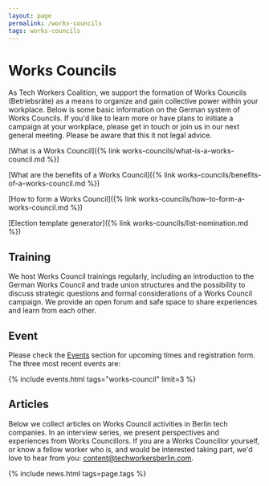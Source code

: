 ```yaml
---
layout: page
permalink: /works-councils
tags: works-councils
---
```

# Works Councils

As Tech Workers Coalition, we support the formation of Works Councils (Betriebsräte) as a means to organize and gain collective power within your workplace. Below is some basic information on the German system of Works Councils. If you'd like to learn more or have plans to initiate a campaign at your workplace, please get in touch or join us in our next general meeting. Please be aware that this it not legal advice.

[What is a Works Council]({% link works-councils/what-is-a-works-council.md %})

[What are the benefits of a Works Council]({% link works-councils/benefits-of-a-works-council.md %})

[How to form a Works Council]({% link works-councils/how-to-form-a-works-council.md %})

[Election template generator]({% link works-councils/list-nomination.md %})

## Training

We host Works Council trainings regularly, including an introduction to the German Works Council and trade union structures and the possibility to discuss strategic questions and formal considerations of a Works Council campaign. We provide an open forum and safe space to share experiences and learn from each other.

## Event
Please check the [Events](/events) section for upcoming times and registration form. The three most recent events are:

{% include events.html tags="works-council" limit=3 %}

## Articles

Below we collect articles on Works Council activities in Berlin tech companies. In an interview series, we present perspectives and experiences from Works Councillors. If you are a Works Councillor yourself, or know a fellow worker who is, and would be interested taking part, we'd love to hear from you: [content@techworkersberlin.com](mailto:content@techworkersberlin.com).

{% include news.html tags=page.tags %}
